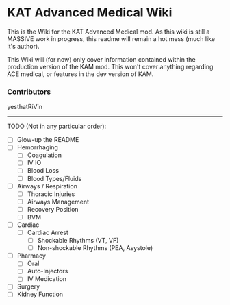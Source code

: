 # KAT Advanced Medical Wiki
  
This is the Wiki for the KAT Advanced Medical mod. As this wiki is still a MASSIVE work in progress, this readme will remain a hot mess (much like it's author).

This Wiki will (for now) only cover information contained within the production version of the KAM mod. This won't cover anything regarding ACE medical, or features in the dev version of KAM.

### Contributors
yesthatRiVin

---

TODO (Not in any particular order):
- [ ] Glow-up the README
- [ ] Hemorrhaging
	- [ ] Coagulation
	- [ ] IV IO
	- [ ] Blood Loss
	- [ ] Blood Types/Fluids
- [ ] Airways / Respiration
	- [ ] Thoracic Injuries
	- [ ] Airways Management
	- [ ] Recovery Position
	- [ ] BVM
- [ ] Cardiac
	- [ ] Cardiac Arrest
		- [ ] Shockable Rhythms (VT, VF)
		- [ ] Non-shockable Rhythms (PEA, Asystole)
- [ ] Pharmacy
	- [ ] Oral
	- [ ] Auto-Injectors
	- [ ] IV Medication
- [ ] Surgery
- [ ] Kidney Function